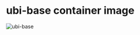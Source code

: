 # ubi-base container image

![ubi-base](https://github.com/goffinet/ubi-base/actions/workflows/main.yml/badge.svg)
